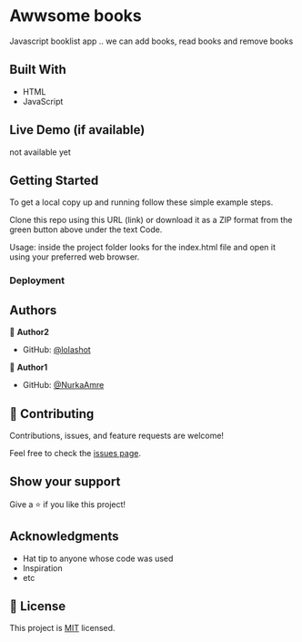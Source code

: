 # Awwsome books

Javascript booklist app .. we can add books, read books and remove books


## Built With

- HTML
- JavaScript

## Live Demo (if available)
not available yet


## Getting Started

To get a local copy up and running follow these simple example steps.

Clone this repo using this URL (link) or download it as a ZIP format from the green button above under the text Code.

Usage: inside the project folder looks for the index.html file and open it using your preferred web browser.

### Deployment


## Authors

👤 **Author2**

- GitHub: [@lolashot](https://github.com/lolashot)

👤 **Author1**

- GitHub: [@NurkaAmre](https://github.com/NurkaAmre)


## 🤝 Contributing

Contributions, issues, and feature requests are welcome!

Feel free to check the [issues page](../../issues/).

## Show your support

Give a ⭐️ if you like this project!

## Acknowledgments

- Hat tip to anyone whose code was used
- Inspiration
- etc

## 📝 License

This project is [MIT](./LICENSE) licensed.

